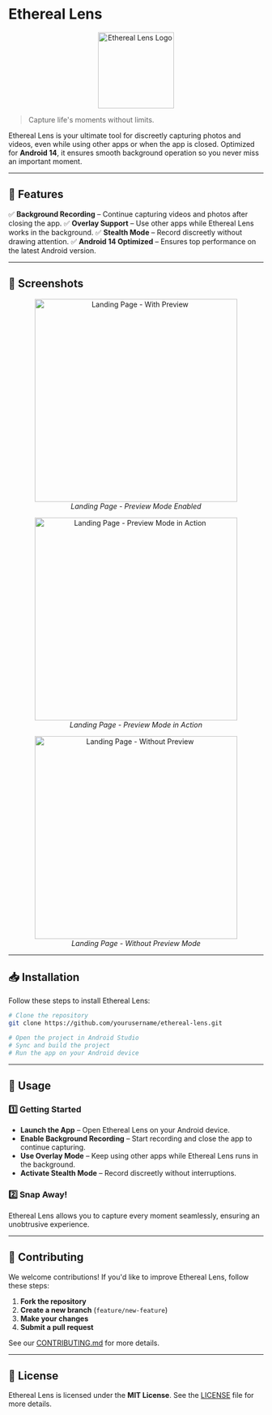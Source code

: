 # Ethereal Lens

<p align="center">
  <img src="https://github.com/user-attachments/assets/9f69d53e-26a5-4b93-9a40-78361299d9f5" alt="Ethereal Lens Logo" width="150"/>
</p>

> Capture life's moments without limits.

Ethereal Lens is your ultimate tool for discreetly capturing photos and videos, even while using other apps or when the app is closed. Optimized for **Android 14**, it ensures smooth background operation so you never miss an important moment.

---

## 🚀 Features

✅ **Background Recording** – Continue capturing videos and photos after closing the app.
✅ **Overlay Support** – Use other apps while Ethereal Lens works in the background.
✅ **Stealth Mode** – Record discreetly without drawing attention.
✅ **Android 14 Optimized** – Ensures top performance on the latest Android version.

---

## 📸 Screenshots

<p align="center">
  <img src="https://github.com/user-attachments/assets/74d3d75a-002a-4a9c-854b-f8ff884b5d95" alt="Landing Page - With Preview" width="400"/>
  <br/>
  <em>Landing Page - Preview Mode Enabled</em>
</p>

<p align="center">
  <img src="https://github.com/user-attachments/assets/8554ae57-3334-4633-82f7-94504f17c6ce" alt="Landing Page - Preview Mode in Action" width="400"/>
  <br/>
  <em>Landing Page - Preview Mode in Action</em>
</p>

<p align="center">
  <img src="https://github.com/user-attachments/assets/49d2126e-9a60-4b7f-8d8c-107d22314c7d" alt="Landing Page - Without Preview" width="400"/>
  <br/>
  <em>Landing Page - Without Preview Mode</em>
</p>

---

## 📥 Installation

Follow these steps to install Ethereal Lens:

```bash
# Clone the repository
git clone https://github.com/yourusername/ethereal-lens.git

# Open the project in Android Studio
# Sync and build the project
# Run the app on your Android device
```

---

## 📖 Usage

### 1️⃣ Getting Started
- **Launch the App** – Open Ethereal Lens on your Android device.
- **Enable Background Recording** – Start recording and close the app to continue capturing.
- **Use Overlay Mode** – Keep using other apps while Ethereal Lens runs in the background.
- **Activate Stealth Mode** – Record discreetly without interruptions.

### 2️⃣ Snap Away!
Ethereal Lens allows you to capture every moment seamlessly, ensuring an unobtrusive experience.

---

## 🤝 Contributing

We welcome contributions! If you'd like to improve Ethereal Lens, follow these steps:

1. **Fork the repository**
2. **Create a new branch** (`feature/new-feature`)
3. **Make your changes**
4. **Submit a pull request**

See our [CONTRIBUTING.md](CONTRIBUTING.md) for more details.

---

## 📜 License

Ethereal Lens is licensed under the **MIT License**. See the [LICENSE](LICENSE) file for more details.
